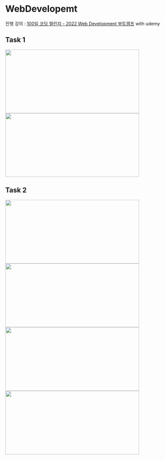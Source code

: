 # WebDevelopemt

진행 강의 : [100일 코딩 챌린지 - 2022 Web Development 부트캠프](https://www.udemy.com/course/100-2022-web-development/) with udemy


## Task 1
<span align="left"><img src="https://user-images.githubusercontent.com/98699927/202668622-1a3ee41b-946f-4f2d-a4b7-aa709fba98aa.jpg" width=420 height=200></span>
<span align="right"><img src="https://user-images.githubusercontent.com/98699927/202668635-33f0c3d7-b02a-4d1c-ba31-4452b377c5a8.jpg" width=420 height=200></span>

## Task 2
<span align="left"><img src="https://user-images.githubusercontent.com/98699927/202708082-fff8ba24-641a-4ace-80c8-445a248637c1.jpg" width=420 height=200></span>
<span align="left"><img src="https://user-images.githubusercontent.com/98699927/202708257-0bafc5fb-b19b-4d3a-ae9a-7eaf55136b6e.jpg" width=420 height=200></span>
<span align="right"><img src="https://user-images.githubusercontent.com/98699927/202708097-684b6318-11f3-4c4b-9b01-c418cbfd0e91.jpg" width=420 height=200></span>
<span align="right"><img src="https://user-images.githubusercontent.com/98699927/202708112-02327acb-ce72-4be3-a316-c413ca341759.jpg" width=420 height=200></span>
